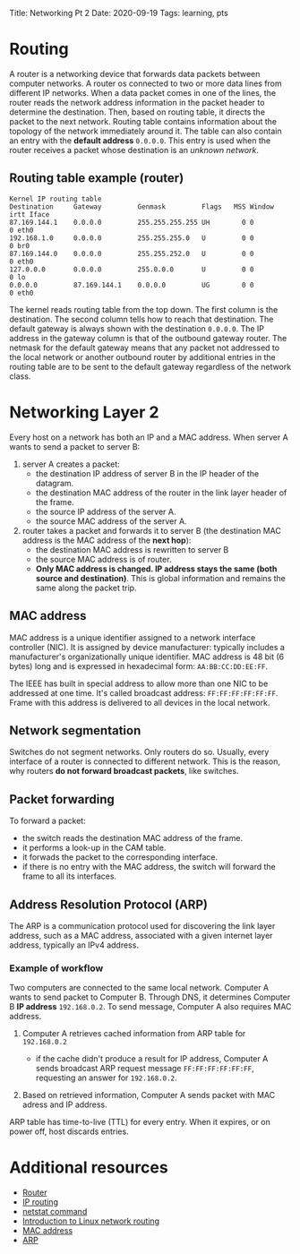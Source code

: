 Title: Networking Pt 2
Date: 2020-09-19
Tags: learning, pts

# Routing
A router is a networking device that forwards data packets between computer networks. A router os connected to two or more data lines from different IP networks. When a data packet comes in one of the lines, the router reads the network address information in the packet header to determine the destination. Then, based on routing table, it directs the packet to the next network.
Routing table contains information about the topology of the network immediately around it.
The table can also contain an entry with the **default address** `0.0.0.0`. This entry is used when the router receives a packet whose destination is an *unknown network*.

## Routing table example (router)

```
Kernel IP routing table
Destination     Gateway         Genmask         Flags   MSS Window  irtt Iface
87.169.144.1    0.0.0.0         255.255.255.255 UH        0 0          0 eth0
192.168.1.0     0.0.0.0         255.255.255.0   U         0 0          0 br0
87.169.144.0    0.0.0.0         255.255.252.0   U         0 0          0 eth0
127.0.0.0       0.0.0.0         255.0.0.0       U         0 0          0 lo
0.0.0.0         87.169.144.1    0.0.0.0         UG        0 0          0 eth0
```
The kernel reads routing table from the top down. The first column is the destination. The second column tells how to reach that destination.
The default gateway is always shown with the destination `0.0.0.0`. The IP address in the gateway column is that of the outbound gateway router. The netmask for the default gateway means that any packet not addressed to the local network or another outbound router by additional entries in the routing table are to be sent to the default gateway regardless of the network class.

# Networking Layer 2
Every host on a network has both an IP and a MAC address. When server A wants to send a packet to server B:

1. server A creates a packet:
    * the destination IP address of server B in the IP header of the datagram.
    * the destination MAC address of the router in the link layer header of the frame.
    * the source IP address of the server A.
    * the source MAC address of the server A.
1. router takes a packet and forwards it to server B (the destination MAC address is the MAC address of the **next hop**):
    * the destination MAC address is rewritten to server B
    * the source MAC address is of router.
    * **Only MAC address is changed. IP address stays the same (both source and destination)**. This is global information and remains the same along the packet trip.

## MAC address
MAC address is a unique identifier assigned to a network interface controller (NIC). It is assigned by device manufacturer: typically includes a manufacturer's organizationally unique identifier. MAC address is 48 bit (6 bytes) long and is expressed in hexadecimal form: `AA:BB:CC:DD:EE:FF`.

The IEEE has built in special address to allow more than one NIC to be addressed at one time. It's called broadcast address: `FF:FF:FF:FF:FF:FF`. Frame with this address is delivered to all devices in the local network.

## Network segmentation
Switches do not segment networks. Only routers do so. Usually, every interface of a router is connected to different network. This is the reason, why routers **do not forward broadcast packets**, like switches.

## Packet forwarding
To forward a packet:
* the switch reads the destination MAC address of the frame.
* it performs a look-up in the CAM table.
* it forwads the packet to the corresponding interface.
* if there is no entry with the MAC address, the switch will forward the frame to all its interfaces.

## Address Resolution Protocol (ARP)
The ARP is a communication protocol used for discovering the link layer address, such as a MAC address, associated with a given internet layer address, typically an IPv4 address.

### Example of workflow
Two computers are connected to the same local network. Computer A wants to send packet to Computer B. Through DNS, it determines Computer B **IP address** `192.168.0.2`.
To send message, Computer A also requires MAC address.

1. Computer A retrieves cached information from ARP table for `192.168.0.2`
    * if the cache didn't produce a result for IP address, Computer A sends broadcast ARP request message `FF:FF:FF:FF:FF:FF`, requesting an answer for `192.168.0.2`.

2. Based on retrieved information, Computer A sends packet with MAC adress and IP address.

ARP table has time-to-live (TTL) for every entry. When it expires, or on power off, host discards entries.

# Additional resources
* [Router](https://en.wikipedia.org/wiki/Router_(computing))
* [IP routing](https://en.wikipedia.org/wiki/IP_routing)
* [netstat command](https://tldp.org/LDP/nag2/x-087-2-iface.netstat.html)
* [Introduction to Linux network routing](https://opensource.com/business/16/8/introduction-linux-network-routing)
* [MAC address](https://en.wikipedia.org/wiki/Mac_address)
* [ARP](https://en.wikipedia.org/wiki/Address_Resolution_Protocol)
